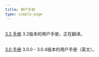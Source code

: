 ```yaml
---
title: 用户手册
type: simple-page
---
```


<p>
<br />
<a href="3.2" class="btn btn-primary" role="button">3.2 手册</a> 3.2版本的用户手册，正在翻译。
</p>
<!-- <a href="3.1" class="btn btn-light" role="button">3.1 Manual</a>User manual for 3.1. -->
<p>
<br />
<a href="3.0" class="btn btn-outline-secondary" role="button">3.0 手册</a> 3.0.0 - 3.0.4版本的用户手册（英文）。
</p>
<!-- User manual for 2.1.6 - 2.1.9 releases. -->

<br />
